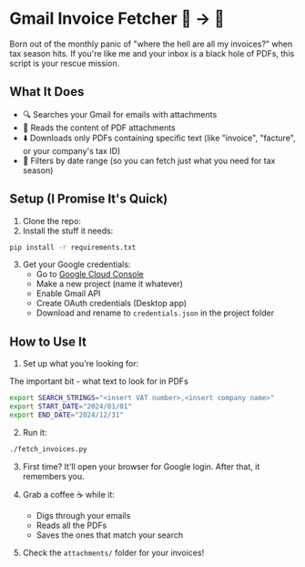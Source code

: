 # Gmail Invoice Fetcher 📧 → 📂

Born out of the monthly panic of "where the hell are all my invoices?" when tax season hits. If you're like me and your inbox is a black hole of PDFs, this script is your rescue mission.

## What It Does

- 🔍 Searches your Gmail for emails with attachments
- 📄 Reads the content of PDF attachments
- ⬇️ Downloads only PDFs containing specific text (like "invoice", "facture", or your company's tax ID)
- 📅 Filters by date range (so you can fetch just what you need for tax season)

## Setup (I Promise It's Quick)

1. Clone the repo: 
2. Install the stuff it needs:

```bash
pip install -r requirements.txt
```

3. Get your Google credentials:
   - Go to [Google Cloud Console](https://console.cloud.google.com)
   - Make a new project (name it whatever)
   - Enable Gmail API
   - Create OAuth credentials (Desktop app)
   - Download and rename to `credentials.json` in the project folder

## How to Use It

1. Set up what you're looking for:

The important bit - what text to look for in PDFs

```bash
export SEARCH_STRINGS="<insert VAT number>,<insert company name>"
export START_DATE="2024/01/01"
export END_DATE="2024/12/31"
```

2. Run it:

```bash
./fetch_invoices.py
```

3. First time? It'll open your browser for Google login. After that, it remembers you.

4. Grab a coffee ☕️ while it:
   - Digs through your emails
   - Reads all the PDFs
   - Saves the ones that match your search

5. Check the `attachments/` folder for your invoices!
